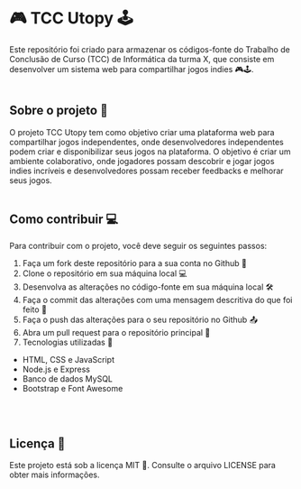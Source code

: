# 🎮 TCC Utopy 🕹️
Este repositório foi criado para armazenar os códigos-fonte do Trabalho de Conclusão de Curso (TCC) de Informática da turma X, que consiste em desenvolver um sistema web para compartilhar jogos indies 🎮🕹️.
<br>
<br>


## Sobre o projeto 📝
O projeto TCC Utopy tem como objetivo criar uma plataforma web para compartilhar jogos independentes, onde desenvolvedores independentes podem criar e disponibilizar seus jogos na plataforma. O objetivo é criar um ambiente colaborativo, onde jogadores possam descobrir e jogar jogos indies incríveis e desenvolvedores possam receber feedbacks e melhorar seus jogos.
<br>
<br>


## Como contribuir 💻
Para contribuir com o projeto, você deve seguir os seguintes passos:

1. Faça um fork deste repositório para a sua conta no Github 🔱
2. Clone o repositório em sua máquina local 💻
3. Desenvolva as alterações no código-fonte em sua máquina local 🛠️
4. Faça o commit das alterações com uma mensagem descritiva do que foi feito 💬
5. Faça o push das alterações para o seu repositório no Github 📤
6. Abra um pull request para o repositório principal 🔀
7. Tecnologias utilizadas 🚀
  - HTML, CSS e JavaScript
  - Node.js e Express
  - Banco de dados MySQL
  - Bootstrap e Font Awesome
<br>
<br>

## Licença 📜
Este projeto está sob a licença MIT 📄. Consulte o arquivo LICENSE para obter mais informações.

